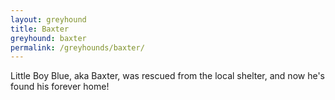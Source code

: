 ```yaml
---
layout: greyhound
title: Baxter
greyhound: baxter
permalink: /greyhounds/baxter/
---
```


 Little Boy Blue, aka Baxter, was rescued from the local shelter, and now he's found his forever home!
